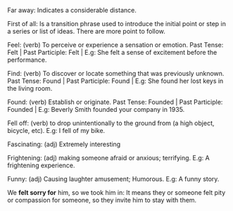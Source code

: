 Far away: Indicates a considerable distance.

First of all: Is a transition phrase used to introduce the initial point or step in a series or list of ideas. There are more point to follow.

Feel: (verb) To perceive or experience a sensation or emotion. Past Tense: Felt | Past Participle: Felt | E.g: She felt a sense of excitement before the performance.

Find: (verb) To discover or locate something that was previously unknown. Past Tense: Found | Past Participle: Found | E.g: She found her lost keys in the living room.

Found: (verb) Establish or originate. Past Tense: Founded | Past Participle: Founded | E.g: Beverly Smith founded your company in 1935.

Fell off: (verb) to drop unintentionally to the ground from (a high object, bicycle, etc). E.g: I fell of my bike.  

Fascinating: (adj) Extremely interesting

Frightening: (adj) making someone afraid or anxious; terrifying. E.g: A frightening experience. 

Funny: (adj) Causing laughter amusement; Humorous. E.g: A funny story. 

We **felt sorry for** him, so we took him in: It means they or someone felt pity or compassion for someone, so they invite him to stay with them. 